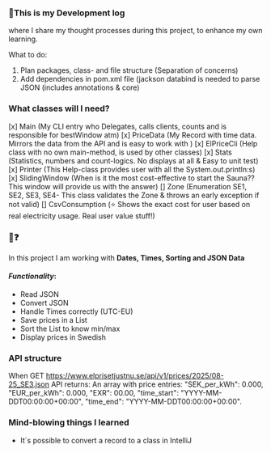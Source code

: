 ### 📕This is my Development log

where I share my thought processes during this project, to enhance my own learning.

What to do:

1. Plan packages, class- and file structure (Separation of concerns)
2. Add dependencies in pom.xml file (jackson databind is needed to parse JSON (includes annotations & core)

### What classes will I need?

[x] Main (My CLI entry who Delegates, calls clients, counts and is responsible for bestWindow atm)
[x] PriceData (My Record with time data. Mirrors the data from the API and is easy to work with )
[x] ElPriceCli (Help class with no own main-method, is used by other classes)
[x] Stats (Statistics, numbers and count-logics. No displays at all & Easy to unit test)
[x] Printer (This Help-class provides user with all the System.out.println:s)
[x] SlidingWindow (When is it the most cost-effective to start the Sauna?? This window will provide us with the answer)
[] Zone (Enumeration SE1, SE2, SE3, SE4- This class validates the Zone & throws an early exception if not valid)
[] CsvConsumption (⭐ Shows the exact cost for user based on real electricity usage. Real user value stuff!)

### 🧠❓

In this project I am working with
**Dates, Times, Sorting and JSON Data**

#### _Functionality_:

* Read JSON
* Convert JSON
* Handle Times correctly (UTC-EU)
* Save prices in a List
* Sort the List to know min/max
* Display prices in Swedish

### API structure

When GET https://www.elprisetjustnu.se/api/v1/prices/2025/08-25_SE3.json
API returns: An array with price entries:
"SEK_per_kWh": 0.000,
"EUR_per_kWh": 0.000,
"EXR": 00.00,
"time_start": "YYYY-MM-DDT00:00:00+00:00",
"time_end": "YYYY-MM-DDT00:00:00+00:00".

### Mind-blowing things I learned

* It´s possible to convert a record to a class in IntelliJ





